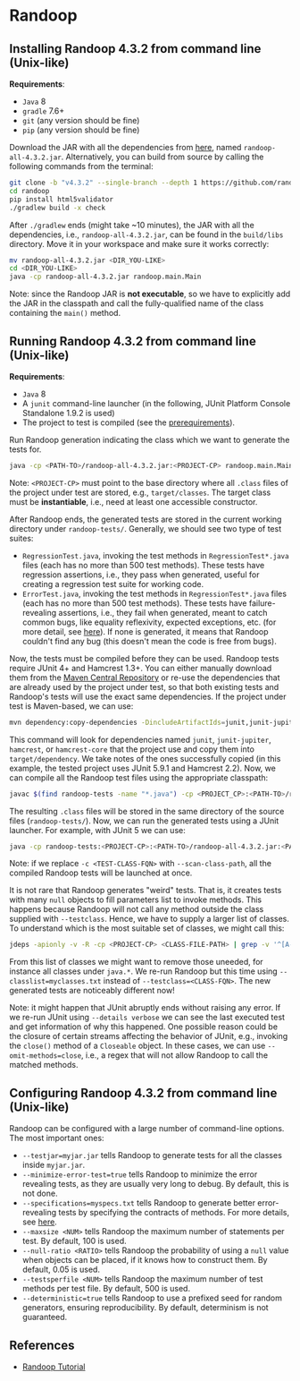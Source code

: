 # Randoop

## Installing Randoop 4.3.2 from command line (Unix-like)

**Requirements**:

- `Java` 8
- `gradle` 7.6+
- `git` (any version should be fine)
- `pip` (any version should be fine)

Download the JAR with all the dependencies from [here](https://github.com/randoop/randoop/releases/tag/v4.3.2), named `randoop-all-4.3.2.jar`. Alternatively, you can build from source by calling the following commands from the terminal:

```sh
git clone -b "v4.3.2" --single-branch --depth 1 https://github.com/randoop/randoop
cd randoop
pip install html5validator
./gradlew build -x check
```

After `./gradlew` ends (might take ~10 minutes), the JAR with all the dependencies, i.e., `randoop-all-4.3.2.jar`, can be found in the `build/libs` directory. Move it in your workspace and make sure it works correctly:

```sh
mv randoop-all-4.3.2.jar <DIR_YOU-LIKE>
cd <DIR_YOU-LIKE>
java -cp randoop-all-4.3.2.jar randoop.main.Main
```

Note: since the Randoop JAR is **not executable**, so we have to explicitly add the JAR in the classpath and call the fully-qualified name of the class containing the `main()` method.

## Running Randoop 4.3.2 from command line (Unix-like)

**Requirements**:

- `Java` 8
- A `junit` command-line launcher (in the following, JUnit Platform Console Standalone 1.9.2 is used)
- The project to test is compiled (see the [prerequirements](../README.md)).

Run Randoop generation indicating the class which we want to generate the tests for.

```sh
java -cp <PATH-TO>/randoop-all-4.3.2.jar:<PROJECT-CP> randoop.main.Main gentests --testclass=<CLASS-FQN> --time-limit=20, --junit-output-dir=randoop-tests
```

Note: `<PROJECT-CP>` must point to the base directory where all `.class` files of the project under test are stored, e.g., `target/classes`. The target class must be **instantiable**, i.e., need at least one accessible constructor.

After Randoop ends, the generated tests are stored in the current working directory under `randoop-tests/`. Generally, we should see two type of test suites:

- `RegressionTest.java`, invoking the test methods in `RegressionTest*.java` files (each has no more than 500 test methods). These tests have regression assertions, i.e., they pass when generated, useful for creating a regression test suite for working code.
- `ErrorTest.java`, invoking the test methods in `RegressionTest*.java` files (each has no more than 500 test methods). These tests have failure-revealing assertions, i.e., they fail when generated, meant to catch common bugs, like equality reflexivity, expected exceptions, etc. (for more detail, see [here](https://randoop.github.io/randoop/manual/dev.html#checks)). If none is generated, it means that Randoop couldn't find any bug (this doesn't mean the code is free from bugs).

Now, the tests must be compiled before they can be used. Randoop tests require JUnit 4+ and Hamcrest 1.3+. You can either manually download them from the [Maven Central Repository](https://central.sonatype.com/) or re-use the dependencies that are already used by the project under test, so that both existing tests and Randoop's tests will use the exact same dependencies. If the project under test is Maven-based, we can use:

```sh
mvn dependency:copy-dependencies -DincludeArtifactIds=junit,junit-jupiter,hamcrest,hamcrest-core
```

This command will look for dependencies named `junit`, `junit-jupiter`, `hamcrest`, or `hamcrest-core` that the project use and copy them into `target/dependency`. We take notes of the ones successfully copied (in this example, the tested project uses JUnit 5.9.1 and Hamcrest 2.2). Now, we can compile all the Randoop test files using the appropriate classpath:

```sh
javac $(find randoop-tests -name "*.java") -cp <PROJECT_CP>:<PATH-TO>/randoop-all-4.3.2.jar:<PATH-TO>/junit-jupiter-5.9.1.jar:<PATH-TO>/hamcrest-2.2.jar
```

The resulting `.class` files will be stored in the same directory of the source files (`randoop-tests/`). Now, we can run the generated tests using a JUnit launcher. For example, with JUnit 5 we can use:

```sh
java -cp randoop-tests:<PROJECT-CP>:<PATH-TO>/randoop-all-4.3.2.jar:<PATH-TO>/junit-platform-console-standalone-1.9.2.jar org.junit.platform.console.ConsoleLauncher -c <TEST-CLASS-FQN>
```

Note: if we replace `-c <TEST-CLASS-FQN>` with `--scan-class-path`, all the compiled Randoop tests will be launched at once.

It is not rare that Randoop generates "weird" tests. That is, it creates tests with many `null` objects to fill parameters list to invoke methods. This happens because Randoop will not call any method outside the class supplied with `--testclass`. Hence, we have to supply a larger list of classes. To understand which is the most suitable set of classes, we might call this:

```sh
jdeps -apionly -v -R -cp <PROJECT-CP> <CLASS-FILE-PATH> | grep -v '^[A-Za-z]' | sed -E 's/^.* -> ([^ ]+) .*$/\1/' | sort | uniq > myclasses.txt
```

From this list of classes we might want to remove those uneeded, for instance all classes under `java.*`. We re-run Randoop but this time using `--classlist=myclasses.txt` instead of `--testclass=<CLASS-FQN>`. The new generated tests are noticeably different now!

Note: it might happen that JUnit abruptly ends without raising any error. If we re-run JUnit using `--details verbose` we can see the last executed test and get information of why this happened. One possible reason could be the closure of certain streams affecting the behavior of JUnit, e.g., invoking the `close()` method of a `Closeable` object. In these cases, we can use `--omit-methods=close`, i.e., a regex that will not allow Randoop to call the matched methods. 

## Configuring Randoop 4.3.2 from command line (Unix-like)

Randoop can be configured with a large number of command-line options. The most important ones:

- `--testjar=myjar.jar` tells Randoop to generate tests for all the classes inside `myjar.jar`.
- `--minimize-error-test=true` tells Randoop to minimize the error revealing tests, as they are usually very long to debug. By default, this is not done.
- `--specifications=myspecs.txt` tells Randoop to generate better error-revealing tests by specifying the contracts of methods. For more details, see [here](https://randoop.github.io/randoop/manual/index.html#specifying-behavior).
- `--maxsize <NUM>` tells Randoop the maximum number of statements per test. By default, 100 is used.
- `--null-ratio <RATIO>` tells Randoop the probability of using a `null` value when objects can be placed, if it knows how to construct them. By default, 0.05 is used.
- `--testsperfile <NUM>` tells Randoop the maximum number of test methods per test file. By default, 500 is used.
- `--deterministic=true` tells Randoop to use a prefixed seed for random generators, ensuring reproducibility. By default, determinism is not guaranteed.

## References

- [Randoop Tutorial](https://randoop.github.io/randoop/manual/index.html/)